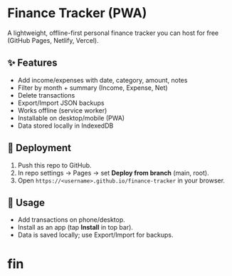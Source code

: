 # Finance Tracker (PWA)

A lightweight, offline-first personal finance tracker you can host for free (GitHub Pages, Netlify, Vercel).

## ✨ Features
- Add income/expenses with date, category, amount, notes
- Filter by month + summary (Income, Expense, Net)
- Delete transactions
- Export/Import JSON backups
- Works offline (service worker)
- Installable on desktop/mobile (PWA)
- Data stored locally in IndexedDB

## 🚀 Deployment
1. Push this repo to GitHub.
2. In repo settings → Pages → set **Deploy from branch** (main, root).
3. Open `https://<username>.github.io/finance-tracker` in your browser.

## 📱 Usage
- Add transactions on phone/desktop.
- Install as an app (tap **Install** in top bar).
- Data is saved locally; use Export/Import for backups.
# fin
